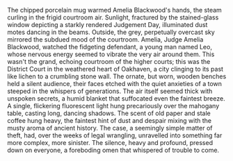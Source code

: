 The chipped porcelain mug warmed Amelia Blackwood's hands, the steam curling in the frigid courtroom air.  Sunlight, fractured by the stained-glass window depicting a starkly rendered Judgement Day, illuminated dust motes dancing in the beams.  Outside, the grey, perpetually overcast sky mirrored the subdued mood of the courtroom.  Amelia, Judge Amelia Blackwood, watched the fidgeting defendant, a young man named Leo, whose nervous energy seemed to vibrate the very air around them.  This wasn't the grand, echoing courtroom of the higher courts; this was the District Court in the weathered heart of Oakhaven, a city clinging to its past like lichen to a crumbling stone wall.  The ornate, but worn, wooden benches held a silent audience, their faces etched with the quiet anxieties of a town steeped in the whispers of generations.  The air itself seemed thick with unspoken secrets, a humid blanket that suffocated even the faintest breeze.  A single, flickering fluorescent light hung precariously over the mahogany table, casting long, dancing shadows. The scent of old paper and stale coffee hung heavy, the faintest hint of dust and despair mixing with the musty aroma of ancient history. The case, a seemingly simple matter of theft, had, over the weeks of legal wrangling, unravelled into something far more complex, more sinister. The silence, heavy and profound, pressed down on everyone, a foreboding omen that whispered of trouble to come.
